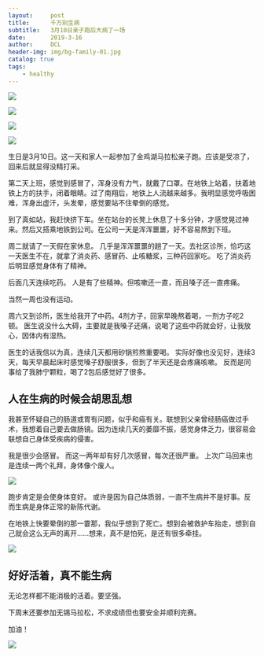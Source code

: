 ```yaml
---
layout:     post
title:      千万别生病
subtitle:   3月10日亲子跑后大病了一场
date:       2019-3-16
author:     DCL
header-img: img/bg-family-01.jpg
catalog: true
tags:
    - healthy
---
```


![](http://daichunlei.com/img/qinzirun_2019_01.jpg)

![](http://daichunlei.com/img/qinzirun_2019_02.jpg)

![](http://daichunlei.com/img/qinzirun_2019_03.jpg)

![](http://daichunlei.com/img/qinzirun_2019_04.jpg)

生日是3月10日。这一天和家人一起参加了金鸡湖马拉松亲子跑。应该是受凉了，回来后就显得没精打采。

第二天上班，感觉到感冒了，浑身没有力气，就戴了口罩。在地铁上站着，扶着地铁上方的扶手，闭着眼睛。过了南翔后，地铁上人流越来越多。我明显感觉呼吸困难，浑身出虚汗，头发晕，感觉要站不住晕倒的感觉。

到了真如站，我赶快挤下车。坐在站台的长凳上休息了十多分钟，才感觉晃过神来。然后又搭乘地铁到公司。在公司一天是浑浑噩噩，好不容易熬到下班。

周二就请了一天假在家休息。 几乎是浑浑噩噩的趟了一天。去社区诊所，恰巧这一天医生不在，就拿了消炎药、感冒药、止咳糖浆，三种药回家吃。 吃了消炎药后明显感觉身体有了精神。

后面几天连续吃药。 人是有了些精神。但咳嗽还一直，而且嗓子还一直疼痛。

当然一周也没有运动。

周六又到诊所，医生给我开了中药。4剂方子，回家早晚熬着喝，一剂方子吃2顿。 医生说没什么大碍，主要就是我嗓子还痛，说喝了这些中药就会好，让我放心，因体内有湿热。

医生的话我信以为真，连续几天都用砂锅煎熬重要喝。 实际好像也没见好，连续3天，每天早晨起床时感觉嗓子舒服很多，但到了半天还是会疼痛咳嗽。 反而是同事给了我肺宁颗粒，喝了2包后感觉好了很多。


## 人在生病的时候会胡思乱想 ##
我甚至怀疑自己的肠道或胃有问题，似乎和癌有关。联想到父亲曾经肠癌做过手术，我想着自己要去做肠镜。因为连续几天的萎靡不振，感觉身体乏力，很容易会联想自己身体受疾病的侵害。

我是很少会感冒。 而这一两年却有好几次感冒，每次还很严重。 上次广马回来也是连续一两个礼拜，身体像个废人。

![](http://daichunlei.com/img/qinzirun_2019_05.jpg)

跑步肯定是会使身体变好。 或许是因为自己体质弱，一直不生病并不是好事。反而生病是身体正常的新陈代谢。

在地铁上快要晕倒的那一霎那，我似乎想到了死亡。想到会被救护车抬走，想到自己就会这么无声的离开……想来，真不是怕死，是还有很多牵挂。

![](http://daichunlei.com/img/qinzirun_2019_06.jpg)

## 好好活着，真不能生病 ##
无论怎样都不能消极的活着。要坚强。

下周末还要参加无锡马拉松，不求成绩但也要安全并顺利完赛。

加油！

![](http://daichunlei.com/img/qinzirun_2019_07.jpg)


